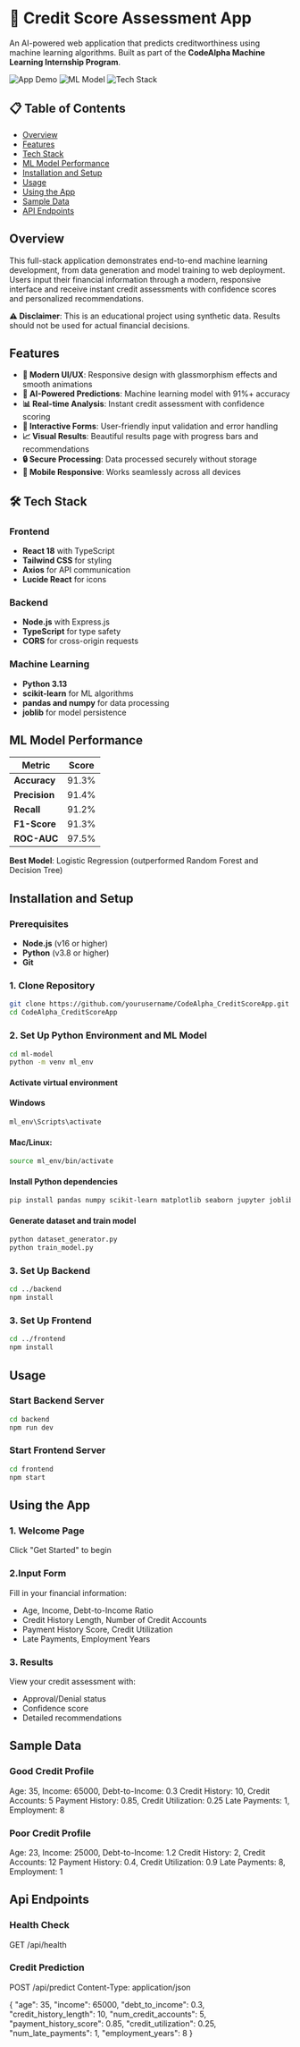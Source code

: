 # 🏦 Credit Score Assessment App

An AI-powered web application that predicts creditworthiness using machine learning algorithms. Built as part of the **CodeAlpha Machine Learning Internship Program**.

![App Demo](https://img.shields.io/badge/Status-Complete-brightgreen) ![ML Model](https://img.shields.io/badge/ML%20Accuracy-91.3%25-blue) ![Tech Stack](https://img.shields.io/badge/Full%20Stack-React%20%7C%20Node.js%20%7C%20Python-orange)

## 📋 Table of Contents
- [Overview](#overview)
- [Features](#features)
- [Tech Stack](#tech-stack)
- [ML Model Performance](#ml-model-performance)
- [Installation and Setup](#installation-and-setup)
- [Usage](#usage)
- [Using the App](#using-the-app)
- [Sample Data](#sample-data)
- [API Endpoints](#api-endpoints)

##  Overview

This full-stack application demonstrates end-to-end machine learning development, from data generation and model training to web deployment. Users input their financial information through a modern, responsive interface and receive instant credit assessments with confidence scores and personalized recommendations.

**⚠️ Disclaimer**: This is an educational project using synthetic data. Results should not be used for actual financial decisions.

##  Features

- **🎨 Modern UI/UX**: Responsive design with glassmorphism effects and smooth animations
- **🤖 AI-Powered Predictions**: Machine learning model with 91%+ accuracy
- **📊 Real-time Analysis**: Instant credit assessment with confidence scoring
- **📝 Interactive Forms**: User-friendly input validation and error handling
- **📈 Visual Results**: Beautiful results page with progress bars and recommendations
- **🔒 Secure Processing**: Data processed securely without storage
- **📱 Mobile Responsive**: Works seamlessly across all devices

## 🛠️ Tech Stack

### Frontend
- **React 18** with TypeScript
- **Tailwind CSS** for styling
- **Axios** for API communication
- **Lucide React** for icons

### Backend
- **Node.js** with Express.js
- **TypeScript** for type safety
- **CORS** for cross-origin requests

### Machine Learning
- **Python 3.13**
- **scikit-learn** for ML algorithms
- **pandas and numpy** for data processing
- **joblib** for model persistence

##  ML Model Performance

| Metric | Score |
|--------|-------|
| **Accuracy** | 91.3% |
| **Precision** | 91.4% |
| **Recall** | 91.2% |
| **F1-Score** | 91.3% |
| **ROC-AUC** | 97.5% |

**Best Model**: Logistic Regression (outperformed Random Forest and Decision Tree)

##  Installation and Setup

### Prerequisites
- **Node.js** (v16 or higher)
- **Python** (v3.8 or higher)
- **Git**

### 1. Clone Repository
```bash
git clone https://github.com/yourusername/CodeAlpha_CreditScoreApp.git
cd CodeAlpha_CreditScoreApp
```

### 2. Set Up Python Environment and ML Model
```bash
cd ml-model
python -m venv ml_env
```

#### Activate virtual environment
#### Windows
```bash
ml_env\Scripts\activate
```
#### Mac/Linux:
```bash
source ml_env/bin/activate
```

#### Install Python dependencies
```bash
pip install pandas numpy scikit-learn matplotlib seaborn jupyter joblib flask flask-cors
```

#### Generate dataset and train model
```bash
python dataset_generator.py
python train_model.py
```

### 3. Set Up Backend
```bash
cd ../backend
npm install
```

### 3. Set Up Frontend
```bash
cd ../frontend
npm install
```

##  Usage
### Start Backend Server
```bash
cd backend
npm run dev
```

### Start Frontend Server
```bash
cd frontend
npm start
```

## Using the App

### 1. Welcome Page
Click "Get Started" to begin

### 2.Input Form
Fill in your financial information:
- Age, Income, Debt-to-Income Ratio
- Credit History Length, Number of Credit Accounts
- Payment History Score, Credit Utilization
- Late Payments, Employment Years

### 3. Results
View your credit assessment with:
- Approval/Denial status
- Confidence score
- Detailed recommendations

## Sample Data

### Good Credit Profile
Age: 35, Income: 65000, Debt-to-Income: 0.3
Credit History: 10, Credit Accounts: 5
Payment History: 0.85, Credit Utilization: 0.25
Late Payments: 1, Employment: 8

### Poor Credit Profile
Age: 23, Income: 25000, Debt-to-Income: 1.2
Credit History: 2, Credit Accounts: 12
Payment History: 0.4, Credit Utilization: 0.9
Late Payments: 8, Employment: 1

## Api Endpoints

### Health Check
GET /api/health

### Credit Prediction
POST /api/predict
Content-Type: application/json

{
  "age": 35,
  "income": 65000,
  "debt_to_income": 0.3,
  "credit_history_length": 10,
  "num_credit_accounts": 5,
  "payment_history_score": 0.85,
  "credit_utilization": 0.25,
  "num_late_payments": 1,
  "employment_years": 8
}
